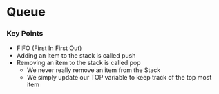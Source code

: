 # Queue

### Key Points
- FIFO (First In First Out)
- Adding an item to the stack is called push
- Removing an item to the stack is called pop
  - We never really remove an item from the Stack
  - We simply update our TOP variable to keep track of the top most item